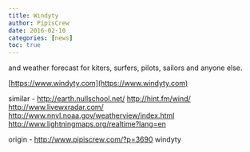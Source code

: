 ```yaml
---
title: Windyty
author: PipisCrew
date: 2016-02-10
categories: [news]
toc: true
---
```


and weather forecast for kiters, surfers, pilots, sailors and anyone else. 

[https://www.windyty.com](https://www.windyty.com)

similar - 
http://earth.nullschool.net/
http://hint.fm/wind/
http://www.livewxradar.com/
http://www.nnvl.noaa.gov/weatherview/index.html
http://www.lightningmaps.org/realtime?lang=en

origin - http://www.pipiscrew.com/?p=3690 windyty